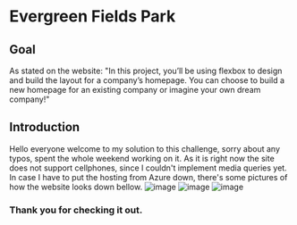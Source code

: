 # Evergreen Fields Park
## Goal
As stated on the website: "In this project, you’ll be using flexbox to design and build the layout for a company’s homepage. You can choose to build a new homepage for an existing company or imagine your own dream company!"
## Introduction
Hello everyone welcome to my solution to this challenge, sorry about any typos, spent the whole weekend working on it. As it is right now the site does not support cellphones, since I couldn't implement media queries yet. In case I have to put the hosting from Azure down, there's some pictures of how the website looks down bellow.
![image](https://user-images.githubusercontent.com/57444793/232460305-28de3f65-a55c-48e3-9d15-d512e9c9c139.png)
![image](https://user-images.githubusercontent.com/57444793/232460433-8dd1056d-f481-4da5-9e99-6d7142b88042.png)
![image](https://user-images.githubusercontent.com/57444793/232460533-46f25c48-b372-48d5-acb0-1d9d5a25d54e.png)

### Thank you for checking it out.
